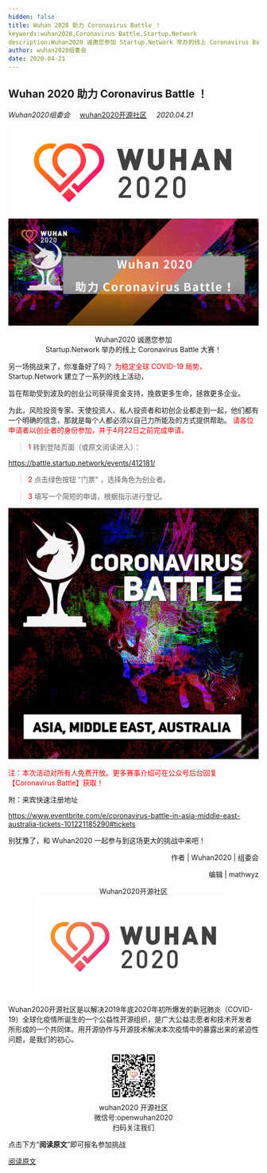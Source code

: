 ```yaml
---
hidden: false
title: Wuhan 2020 助力 Coronavirus Battle ！ 
keywords:wuhan2020,Coronavirus Battle,Startup.Network
description:Wuhan2020 诚邀您参加 Startup.Network 举办的线上 Coronavirus Battle 大赛！
author: wuhan2020组委会
date: 2020-04-21
---
```

Wuhan 2020 助力 Coronavirus Battle ！ 
--------------------------
*Wuhan2020组委会* 
&nbsp;&nbsp;&nbsp;<!-- 空格 -->
[wuhan2020开源社区](https://community.wuhan2020.org.cn/zh-cn/)
&nbsp;&nbsp;&nbsp;<!-- 空格 -->
*2020.04.21*

![avatar](/images/wuhan2020.png)
![avatar](/images/blog/picture/640.png)

<center> Wuhan2020 诚邀您参加  </center>
<center> Startup.Network 举办的线上 Coronavirus Battle 大赛！ </center>

另一场挑战来了，你准备好了吗？
<font color=red > 
为稳定全球 COVID-19 局势，
</font>
Startup.Network 建立了一系列的线上活动，

旨在帮助受到波及的创业公司获得资金支持，挽救更多生命，拯救更多企业。

为此，风险投资专家、天使投资人、私人投资者和初创企业都走到一起，他们都有一个明确的信念，那就是每个人都必须以自己力所能及的方式提供帮助。
<font color=red > 
请各位申请者以创业者的身份参加，并于4月22日之前完成申请。
 </font>
> <font color=red > 1 </font>
转到登陆页面（或原文阅读进入）：

https://battle.startup.network/events/412181/

> <font color=red > 2 </font>
点击绿色按钮 "门票" ，选择角色为创业者。

> <font color=red > 3 </font>
填写一个简短的申请，根据指示进行登记。

![avatar](/images/blog/picture/6401.png)

 <font color=red > 
注：本次活动对所有人免费开放。更多赛事介绍可在公众号后台回复【Coronavirus Battle】获取！ 
 </font>

附：来宾快速注册地址

https://www.eventbrite.com/e/coronavirus-battle-in-asia-middle-east-australia-tickets-101221185290#tickets

别犹豫了，和 Wuhan2020 一起参与到这场更大的挑战中来吧！


<p align="right">作者 | Wuhan2020 | 组委会</p>
<p align="right">编辑 | mathwyz</p>

<center> Wuhan2020开源社区 </center>
<div  align="center">
<img src="/images/blog/plan/640_005.png"/>
</div>

Wuhan2020开源社区是以解决2019年底2020年初所爆发的新冠肺炎（COVID-19）全球化疫情所诞生的一个公益性开源组织，是广大公益志愿者和技术开发者所形成的一个共同体。用开源协作与开源技术解决本次疫情中的暴露出来的紧迫性问题，是我们的初心。

<div  align="center">
<img src="/images/blog/plan/p640_002.png" width="100" height="100 "/>
</div>

<center> wuhan2020 开源社区 </center>
<center> 微信号:openwuhan2020 </center>
<center> 扫码关注我们 </center>

点击下方“**阅读原文**”即可报名参加挑战

[阅读原文](https://battle.startup.network/events/412181/)
